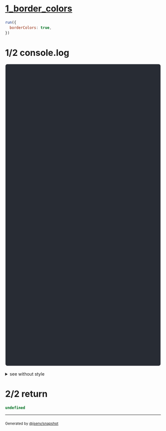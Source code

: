 # [1_border_colors](../../table_1_cell.test.mjs#L111)

```js
run({
  borderColors: true,
})
```

# 1/2 console.log

![img](console.log.svg)

<details>
  <summary>see without style</summary>

```console
--- none ---
 a 

--- top ---
───
 a 

--- left ---
│ a 

--- bottom ---
 a 
───

--- right ---
 a │

--- top_left ---
┌───
│ a 

--- top_right ---
───┐
 a │

--- bottom_right ---
 a │
───┘

--- bottom_left ---
│ a 
└───

--- left_and_right ---
│ a │

--- top_and_bottom ---
───
 a 
───

--- all_but_top ---
│ a │
└───┘

--- all_but_right ---
┌───
│ a 
└───

--- all_but_left ---
───┐
 a │
───┘

--- all_but_bottom ---
┌───┐
│ a │

--- all ---
┌───┐
│ a │
└───┘

```

</details>


# 2/2 return

```js
undefined
```

---

<sub>
  Generated by <a href="https://github.com/jsenv/core/tree/main/packages/independent/snapshot">@jsenv/snapshot</a>
</sub>
